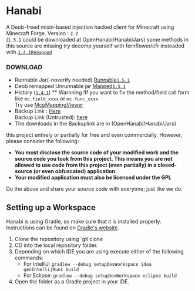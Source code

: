 # Hanabi
A Deob-freed mixin-based injection hacked client for Minecraft using Minecraft Forge.
Version : `2.2` <br>(`1.5.1` could be downloaded at OpenHanabi/Hanabi/Jars)
some methods in this source are missing try decomp yourself with fernflower/cfr insteaded with [`1.4.1Remapped`](https://github.com/OpenHanabi/Hanabi/releases/download/1.4.2/Original_Deobfued_jar_Unrunnable.jar)

### DOWNLOAD

* Runnable Jar(-noverify needed) [Runnable`1.5.1`](https://github.com/OpenHanabi/Hanabi/releases/download/1.5.1/Hanabi_1.5.1_Freed_Fixed_Checked2.jar)
* Deob remapped Unrunnable jar [Mapped`1.5.1`](https://github.com/OpenHanabi/Hanabi/releases/download/1.5.1/Remapped1.5.1.jar)
* History ([`1.4.1`](https://github.com/OpenHanabi/Hanabi/releases))
** Warnning !If you want to fix the method/field call form like `mc.field_xxxx` or `mc.func_xxxx` <br> Try use [McpMappingViewer](https://github.com/bspkrs/MCPMappingViewer)
* Backup Link : [Here](https://gitee.com/theCooolmann/Hanabi/)<br>
  Backup Link (Untrusted): [here](https://git.liquidbounce.net/Hanabi/hanabi/tree/master)
* The downloads in the Backuplink are in (OpenHanabi/Hanabi/Jars)

this project entirely or partially for free and even commercially. However, please consider the following:

- **You must disclose the source code of your modified work and the source code you took from this project. This means you are not allowed to use code from this project (even partially) in a closed-source (or even obfuscated) application.**
- **Your modified application must also be licensed under the GPL** 

Do the above and share your source code with everyone; just like we do.

## Setting up a Workspace
Hanabi is using Gradle, so make sure that it is installed properly. Instructions can be found on [Gradle's website](https://gradle.org/install/).
1. Clone the repository using `git clone
2. CD into the local repository folder.
3. Depending on which IDE you are using execute either of the following commands:
    - For IntelliJ: `gradlew --debug setupDevWorkspace idea genIntellijRuns build`
    - For Eclipse: `gradlew --debug setupDevWorkspace eclipse build`
4. Open the folder as a Gradle project in your IDE.
